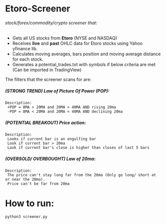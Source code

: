 # Etoro-Screener

###### stock/forex/commodity/crypto screener that:

- Gets all US stocks from **Etoro** (NYSE and NASDAQ)
- Receives **live** and **past** OHLC data for Etoro stocks using Yahoo yfinance lib.
- Calculates moving averages, bars position and moving average distance for each stock. 
- Generates a potential_trades.txt with symbols if below criteria are met (Can be imported in TradingView)

The filters that the screener scans for are: 

##### (STRONG TREND) Law of Picture Of Power (POP):
	Description: 
	 +POP = 8MA > 20MA and 20MA > 40MA AND rising 20ma
	 -POP = 8MA < 20MA and 20MA < 40MA AND declining 20ma


##### (POTENTIAL BREAKOUT) Price action:
	Description: 
	 Looks if current bar is an engulfing bar
	 Look if current bar > 20ma
	 Look if current bar's close is higher than closes of last 5 bars


##### (OVERSOLD/ OVERBOUGHT) Law of 20ma:
	Description:			
	 The price can't stay long far from the 20ma (Only go long/ short at or near the 20ma).
	 Price can't be far from 20ma



# How to run:
```
python3 screener.py
```
